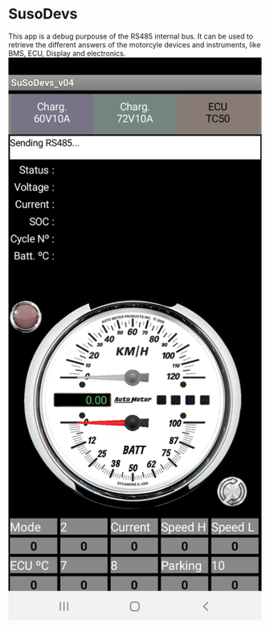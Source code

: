 # SusoDevs
This app is a debug purpouse of the RS485 internal bus. It can be used to retrieve the different answers of the motorcyle devices and instruments, like BMS, ECU, Display and electronics.
<img src="https://github.com/Xmanu12/SusoDevs/blob/main/Resources/screen.jpg" width="800px" height="auto">
